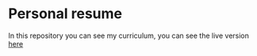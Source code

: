 # Personal resume

In this repository you can see my curriculum, you can see the live version [here](https://urarod.github.io/curriculum/)
